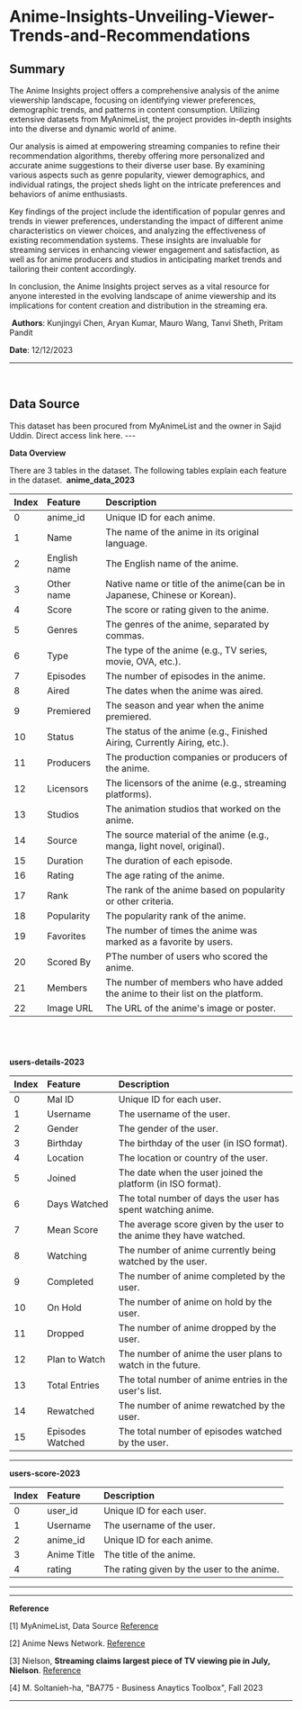 # Anime-Insights-Unveiling-Viewer-Trends-and-Recommendations


## Summary ##
The Anime Insights project offers a comprehensive analysis of the anime viewership landscape, focusing on identifying viewer preferences, demographic trends, and patterns in content consumption. Utilizing extensive datasets from MyAnimeList, the project provides in-depth insights into the diverse and dynamic world of anime.

Our analysis is aimed at empowering streaming companies to refine their recommendation algorithms, thereby offering more personalized and accurate anime suggestions to their diverse user base. By examining various aspects such as genre popularity, viewer demographics, and individual ratings, the project sheds light on the intricate preferences and behaviors of anime enthusiasts.

Key findings of the project include the identification of popular genres and trends in viewer preferences, understanding the impact of different anime characteristics on viewer choices, and analyzing the effectiveness of existing recommendation systems. These insights are invaluable for streaming services in enhancing viewer engagement and satisfaction, as well as for anime producers and studios in anticipating market trends and tailoring their content accordingly.

In conclusion, the Anime Insights project serves as a vital resource for anyone interested in the evolving landscape of anime viewership and its implications for content creation and distribution in the streaming era.

​
**Authors**: Kunjingyi Chen, Aryan Kumar, Mauro Wang, Tanvi Sheth, Pritam Pandit

**Date**: 12/12/2023

---
​
## Data Source ##


This dataset has been procured from MyAnimeList and the owner in Sajid Uddin. Direct access link here.
​---

**Data Overview**

There are 3 tables in the dataset. The following tables explain each feature in the dataset.
​
**anime_data_2023**

|Index| Feature           | Description |
|:----------------| :---------------- | :--------|
|0| anime_id | Unique ID for each anime. |
|1| Name | The name of the anime in its original language. |
|2| English name | The English name of the anime. |
|3| Other name | Native name or title of the anime(can be in Japanese, Chinese or Korean). |
|4| Score | The score or rating given to the anime. |
|5| Genres | The genres of the anime, separated by commas. |
|6| Type | The type of the anime (e.g., TV series, movie, OVA, etc.). |
|7| Episodes | The number of episodes in the anime. |
|8|  Aired | The dates when the anime was aired. |
|9|  Premiered | The season and year when the anime premiered. |
|10| Status | The status of the anime (e.g., Finished Airing, Currently Airing, etc.). |
|11| Producers | The production companies or producers of the anime. |
|12| Licensors | The licensors of the anime (e.g., streaming platforms). |
|13| Studios | The animation studios that worked on the anime. |
|14| Source | The source material of the anime (e.g., manga, light novel, original). |
|15| Duration | The duration of each episode. |
|16| Rating | The age rating of the anime. |
|17| Rank | The rank of the anime based on popularity or other criteria. |
|18| Popularity | The popularity rank of the anime. |
|19| Favorites | The number of times the anime was marked as a favorite by users. |
|20| Scored By | PThe number of users who scored the anime. |
|21|  Members | The number of members who have added the anime to their list on the platform. |
|22|  Image URL | The URL of the anime's image or poster. |
​
---
**users-details-2023**

|Index| Feature           | Description |
|:----------------| :---------------- | :--------|
|0| Mal ID | Unique ID for each user. |
|1| Username | The username of the user. |
|2| Gender | The gender of the user. |
|3| Birthday | The birthday of the user (in ISO format). |
|4| Location | The location or country of the user. |
|5| Joined | The date when the user joined the platform (in ISO format). |
|6| Days Watched | The total number of days the user has spent watching anime. |
|7| Mean Score | The average score given by the user to the anime they have watched. |
|8| Watching | The number of anime currently being watched by the user. |
|9| Completed | The number of anime completed by the user. |
|10| On Hold | The number of anime on hold by the user. |
|11| Dropped | The number of anime dropped by the user. |
|12| Plan to Watch | The number of anime the user plans to watch in the future. |
|13| Total Entries | The total number of anime entries in the user's list. |
|14| Rewatched | The number of anime rewatched by the user. |
|15| Episodes Watched | The total number of episodes watched by the user. |
---
**users-score-2023**

|Index| Feature           | Description |
|:----------------| :---------------- | :--------|
|0| user_id | Unique ID for each user. |
|1| Username | The username of the user. |
|2| anime_id | Unique ID for each anime. |
|3| Anime Title | The title of the anime. |
|4| rating | The rating given by the user to the anime. |
---
---
​**Reference**

[1] MyAnimeList, Data Source [Reference](https://myanimelist.net/)

[2] Anime News Network. [Reference](https://www.animenewsnetwork.com/encyclopedia/people.php?id=150459)

[3] Nielson, **Streaming claims largest piece of TV viewing pie in July, Nielson**. [Reference](https://www.nielsen.com/insights/2022/streaming-claims-largest-piece-of-tv-viewing-pie-in-july/)

[4] M. Soltanieh-ha, "BA775 - Business Anaytics Toolbox", Fall 2023

---
